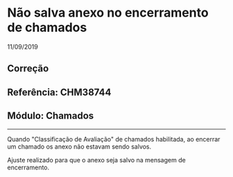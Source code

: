 # Não salva anexo no encerramento de chamados
11/09/2019
## Correção
## Referência: CHM38744
## Módulo: Chamados
***

Quando "Classificação de Avaliação" de chamados habilitada, ao encerrar um chamado os anexo não estavam sendo salvos.

Ajuste realizado para que o anexo seja salvo na mensagem de encerramento.